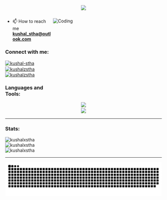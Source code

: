 <h1 align="center">
    <img src="https://readme-typing-svg.herokuapp.com/?font=Righteous&size=35&center=true&vCenter=true&width=500&height=70&color=00008B&duration=4000&lines=Hi+There!+👋;+I'm+Kushal+Shrestha;" />
</h1>
<img align="right" alt="Coding" width="350" height="250" src="https://i.pinimg.com/originals/e4/26/70/e426702edf874b181aced1e2fa5c6cde.gif"/>

- 📫 How to reach me **kushal_stha@outlook.com**

<h3 align="left">Connect with me:</h3>
<div align="left">
<a href="https://linkedin.com/in/kushal-stha" target="blank"><img align="center" src="https://img.shields.io/badge/LinkedIn-0077B5?style=for-the-badge&logo=linkedin&logoColor=white" alt="kushal-stha" /></a>
<a href="https://instagram.com/kushalzstha" target="blank"><img align="center" src="https://img.shields.io/badge/Instagram-E4405F?style=for-the-badge&logo=instagram&logoColor=white" alt="kushalzstha" /></a>
<a href="https://twitter.com/KushalxStha" target="blank"><img align="center" src="https://img.shields.io/badge/Twitter-1DA1F2?style=for-the-badge&logo=twitter&logoColor=white" alt="kushalzstha" /></a>
</div>

<h3 align="left">Languages and Tools:</h3>
<div align="center">
    <img src="https://skillicons.dev/icons?i=html,css,bootstrap,javascript,tailwind,react,git" /><br>
    <img src="https://skillicons.dev/icons?i=github,nodejs,express,mongodb,mysql,postman,cs" />
</div>
<hr>
<h3 align="left">Stats:</h3>
<div><img src="https://github-readme-stats.vercel.app/api/top-langs?username=kushalxstha&show_icons=true&locale=en&layout=compact" alt="kushalxstha" /></div>
<div><img src="https://github-readme-stats.vercel.app/api?username=kushalxstha&show_icons=true&locale=en" alt="kushalxstha" /></div>
<div><img src="https://github-readme-streak-stats.herokuapp.com/?user=kushalxstha&" alt="kushalxstha" /></div>
<hr>
<picture>
  <source media="(prefers-color-scheme: dark)" srcset="https://raw.githubusercontent.com/KushalxStha/KushalxStha/output/github-contribution-grid-snake-dark.svg">
  <source media="(prefers-color-scheme: light)" srcset="https://raw.githubusercontent.com/KushalxStha/KushalxStha/output/github-contribution-grid-snake.svg">
  <img alt="github contribution grid snake animation" src="https://raw.githubusercontent.com/KushalxStha/KushalxStha/output/github-contribution-grid-snake.svg">
</picture>
